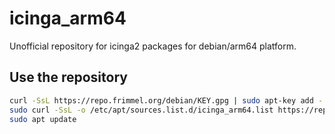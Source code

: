 # icinga_arm64

Unofficial repository for icinga2 packages for debian/arm64 platform.


## Use the repository
```bash
curl -SsL https://repo.frimmel.org/debian/KEY.gpg | sudo apt-key add -
sudo curl -SsL -o /etc/apt/sources.list.d/icinga_arm64.list https://repo.frimmel.org/debian/icinga_arm64.list
sudo apt update
```
